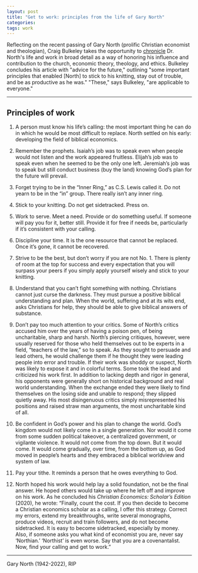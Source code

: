 ```yaml
---
layout: post
title: "Get to work: principles from the life of Gary North"
categories:
tags: work
---
```


Reflecting on the recent passing of Gary North (prolific Christian economist and theologian), Craig Bulkeley takes the opportunity to [chronicle](https://www.garynorth.com/public/23334.cfm?fbclid=IwAR2hNff2ePu204_p4ax9u-lP1JmprLoiWgUOnQeaZzYreVWo1884siOJqh8) Dr. North's life and work in broad detail as a way of honoring his influence and contribution to the church, economic theory, theology, and ethics. Bulkeley concludes his article with "advice for the future," outlining "some important principles that enabled [North] to stick to his knitting, stay out of trouble, and be as productive as he was." "These," says Bulkeley, "are applicable to everyone."

***

## Principles of work

1. A person must know his life’s calling: the most important thing he can do in which he would be most difficult to replace. North settled on his early: developing the field of biblical economics.

2. Remember the prophets. Isaiah’s job was to speak even when people would not listen and the work appeared fruitless. Elijah’s job was to speak even when he seemed to be the only one left. Jeremiah’s job was to speak but still conduct business (buy the land) knowing God’s plan for the future will prevail.

3. Forget trying to be in the “Inner Ring,” as C.S. Lewis called it. Do not yearn to be in the “in” group. There really isn’t any inner ring. 

4. Stick to your knitting. Do not get sidetracked. Press on.

5. Work to serve. Meet a need. Provide or do something useful. If someone will pay you for it, better still. Provide it for free if needs be, particularly if it’s consistent with your calling.

6. Discipline your time. It is the one resource that cannot be replaced. Once it’s gone, it cannot be recovered.

7. Strive to be the best, but don’t worry if you are not No. 1. There is plenty of room at the top for success and every expectation that you will surpass your peers if you simply apply yourself wisely and stick to your knitting.

8. Understand that you can’t fight something with nothing. Christians cannot just curse the darkness. They must pursue a positive biblical understanding and plan. When the world, suffering and at its wits end, asks Christians for help, they should be able to give biblical answers of substance.

9. Don’t pay too much attention to your critics. Some of North’s critics accused him over the years of having a poison pen, of being uncharitable, sharp and harsh. North’s piercing critiques, however, were usually reserved for those who held themselves out to be experts in a field, “teachers of the law,” so to speak. As they sought to persuade and lead others, he would challenge them if he thought they were leading people into error and trouble. If their work was shoddy or suspect, North was likely to expose it and in colorful terms. Some took the lead and criticized his work first. In addition to lacking depth and rigor in general, his opponents were generally short on historical background and real world understanding. When the exchange ended they were likely to find themselves on the losing side and unable to respond; they slipped quietly away. His most disingenuous critics simply misrepresented his positions and raised straw man arguments, the most uncharitable kind of all.

10. Be confident in God’s power and his plan to change the world. God’s kingdom would not likely come in a single generation. Nor would it come from some sudden political takeover, a centralized government, or vigilante violence. It would not come from the top down. But it would come. It would come gradually, over time, from the bottom up, as God moved in people’s hearts and they embraced a biblical worldview and system of law.

11. Pay your tithe. It reminds a person that he owes everything to God.

12. North hoped his work would help lay a solid foundation, not be the final answer. He hoped others would take up where he left off and improve on his work. As he concluded his *Christian Economics: Scholar’s Edition* (2020), he wrote: “Finally, count the cost. If you then decide to become a Christian economics scholar as a calling, I offer this strategy. Correct my errors, extend my breakthroughs, write several monographs, produce videos, recruit and train followers, and do not become sidetracked. It is easy to become sidetracked, especially by money. Also, if someone asks you what kind of economist you are, never say ‘Northian.’ ‘Northist’ is even worse. Say that you are a covenantalist. Now, find your calling and get to work.”

***

Gary North (1942-2022), RIP
